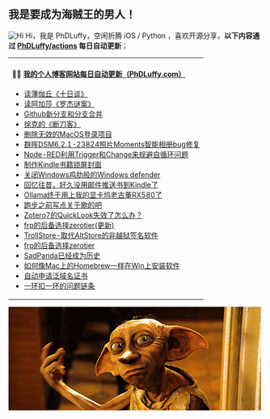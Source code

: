 ## 我是要成为海贼王的男人！

<img src='https://qpluspicture.oss-cn-beijing.aliyuncs.com/6LjjQA/Hi.gif' alt='Hi' width="24"/> Hi，我是 PhDLuffy，空闲折腾 iOS / Python ，喜欢开源分享，**以下内容通过 <a href="https://github.com/PhDLuffy/PhDLuffy/actions" target="_blank">PhDLuffy/actions</a> 每日自动更新**；

<table>
<td>

#### 🤹‍♀️ <a href="https://phdluffy.com/" target="_blank">我的个人博客网站每日自动更新（PhDLuffy.com）</a>

<!-- blog starts -->
* <a href='https://PhDLuffy.github.io/2025/04/28/Decameron-Boccaccio/' target='_blank'>读薄伽丘《十日谈》</a>
* <a href='https://PhDLuffy.github.io/2025/04/07/Agatha-The-Murder-of-Roger-Ackroyd/' target='_blank'>读阿加莎《罗杰谜案》</a>
* <a href='https://PhDLuffy.github.io/2025/04/03/github-branch-merge/' target='_blank'>Github新分支和分支合并</a>
* <a href='https://PhDLuffy.github.io/2025/04/03/Tsui-Hark-The-Blade/' target='_blank'>徐克的《断刀客》</a>
* <a href='https://PhDLuffy.github.io/2025/03/15/macos-login-items-background-tasks/' target='_blank'>删除无效的MacOS登录项目</a>
* <a href='https://PhDLuffy.github.io/2024/12/26/synology-dsm-moments-face/' target='_blank'>群晖DSM6.2.1-23824照片Moments智能相册bug修复</a>
* <a href='https://PhDLuffy.github.io/2024/12/22/home-assistant-node-red-trigger-change/' target='_blank'>Node-RED利用Trigger和Change来规避自循环问题</a>
* <a href='https://PhDLuffy.github.io/2024/11/02/kindle-calibre-bookcover-lockscreen/' target='_blank'>制作Kindle书籍锁屏封面</a>
* <a href='https://PhDLuffy.github.io/2024/09/06/windows-defender-Defender-Control/' target='_blank'>关闭Windows鸡肋般的Windows defender</a>
* <a href='https://PhDLuffy.github.io/2024/09/04/kindle-calibre-mail/' target='_blank'>回忆往昔，好久没用邮件推送书到Kindle了</a>
* <a href='https://PhDLuffy.github.io/2024/08/08/ollama-rx580-egpu-amd/' target='_blank'>Ollama终于用上我的显卡坞老古董RX580了</a>
* <a href='https://PhDLuffy.github.io/2024/08/05/neteasemusic-ncm-mp3-applemusic/' target='_blank'>跑步之前写点关于歌的吧</a>
* <a href='https://PhDLuffy.github.io/2024/06/12/zotero-quicklook-mac-actions-tags/' target='_blank'>Zotero7的QuickLook失效了怎么办？</a>
* <a href='https://PhDLuffy.github.io/2023/10/07/zerotier-planet-docker/' target='_blank'>frp的后备选择zerotier(更新)</a>
* <a href='https://PhDLuffy.github.io/2023/10/06/trollstore-ios-ipa/' target='_blank'>TrollStore-取代AltStore的非越狱签名软件</a>
* <a href='https://PhDLuffy.github.io/2023/08/13/zerotier-planet-docker/' target='_blank'>frp的后备选择zerotier</a>
* <a href='https://PhDLuffy.github.io/2023/08/02/ehentai-exhentai-sadpanda/' target='_blank'>SadPanda已经成为历史</a>
* <a href='https://PhDLuffy.github.io/2023/07/31/scoop-win-wiztree/' target='_blank'>如何像Mac上的Homebrew一样在Win上安装软件</a>
* <a href='https://PhDLuffy.github.io/2023/07/10/zerossl-camesh-docker/' target='_blank'>自动申请泛域名证书</a>
* <a href='https://PhDLuffy.github.io/2023/07/10/frp-https-homeassistant-smartthing/' target='_blank'>一环扣一环的问题链条</a>
<!-- blog ends -->

</td>
</table>

![多比点赞手势](https://raw.githubusercontent.com/PhDLuffy/PicGo/master/img/多比.gif)